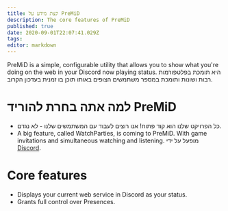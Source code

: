 ```yaml
---
title: קצת מידע על PreMiD
description: The core features of PreMiD
published: true
date: 2020-09-01T22:07:41.029Z
tags:
editor: markdown
---
```


PreMiD is a simple, configurable utility that allows you to show what you're doing on the web in your Discord now playing status. היא תומכת בפלטפורמות רבות ושונות ותומכת במספר משתמשים הצופים באותו תוכן בו זמנית בעדכון הקרוב.

# למה אתה בחרת להוריד PreMiD
- כל הפרויקט שלנו הוא קוד פתוח! אנו רוצים לעבוד עם המשתמשים שלנו - לא נגדם.
- A big feature, called WatchParties, is coming to PreMiD. With game invitations and simultaneous watching and listening. מופעל על ידי [ Discord](https://discordapp.com/).

# Core features
- Displays your current web service in Discord as your status.
- Grants full control over Presences.